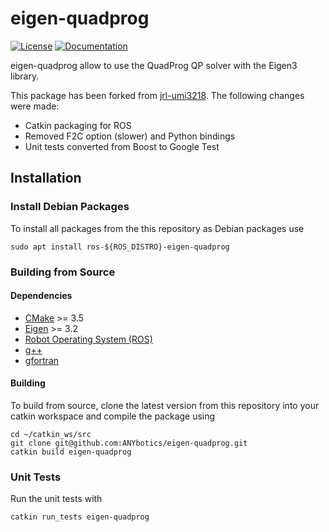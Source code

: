 # eigen-quadprog

[![License](https://img.shields.io/github/license/jrl-umi3218/eigen-quadprog)](https://opensource.org/licenses/LGPL-3.0)
[![Documentation](https://img.shields.io/badge/doxygen-online-brightgreen?logo=read-the-docs&style=flat)](http://jrl-umi3218.github.io/eigen-quadprog/doxygen/HEAD/index.html)

eigen-quadprog allow to use the QuadProg QP solver with the Eigen3 library.

This package has been forked from [jrl-umi3218](https://github.com/jrl-umi3218/eigen-quadprog). The following changes were made:

- Catkin packaging for ROS
- Removed F2C option (slower) and Python bindings
- Unit tests converted from Boost to Google Test

## Installation

### Install Debian Packages

To install all packages from the this repository as Debian packages use

```
sudo apt install ros-${ROS_DISTRO}-eigen-quadprog
```

### Building from Source

#### Dependencies

- [CMake](cmake.org) >= 3.5
- [Eigen](http://eigen.tuxfamily.org/index.php?title=Main_Page) >= 3.2
- [Robot Operating System (ROS)](http://wiki.ros.org)
- [g++](https://gcc.gnu.org/)
- [gfortran](https://gcc.gnu.org/fortran/)

#### Building

To build from source, clone the latest version from this repository into your catkin workspace and compile the package using

```
cd ~/catkin_ws/src
git clone git@github.com:ANYbotics/eigen-quadprog.git
catkin build eigen-quadprog
```

### Unit Tests

Run the unit tests with

```
catkin run_tests eigen-quadprog
```
